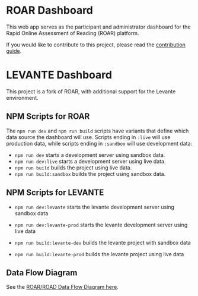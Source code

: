 # ROAR Dashboard

This web app serves as the participant and administrator dashboard for the Rapid
Online Assessment of Reading (ROAR) platform.

If you would like to contribute to this project, please read the [contribution guide](.github/CONTRIBUTING.md).

# LEVANTE Dashboard
This project is a fork of ROAR, with additional support for the Levante environment.


## NPM Scripts for ROAR

The `npm run dev` and `npm run build` scripts have variants that define which
data source the dashboard will use. Scripts ending in `:live` will use
production data, while scripts ending in `:sandbox` will use development data:

- `npm run dev` starts a development server using sandbox data.
- `npm run dev:live` starts a development server using live data.
- `npm run build` builds the project using live data.
- `npm run build:sandbox` builds the project using sandbox data.

## NPM Scripts for LEVANTE
- `npm run dev:levante` starts the levante development server using sandbox data 
- `npm run dev:levante-prod` starts the levante development server using live data 

- `npm run build:levante-dev` builds the levante project with sandbox data 
- `npm run build:levante-prod` builds the levante project using live data 


## Data Flow Diagram

See the [ROAR/ROAD Data Flow Diagram here](https://miro.com/app/board/uXjVNY-_qDA=/?share_link_id=967374624080).
